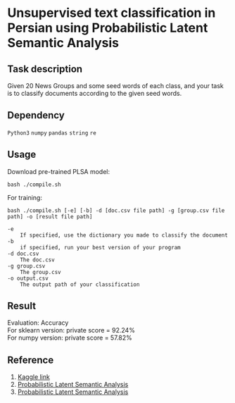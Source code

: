 # Unsupervised text classification in Persian using Probabilistic Latent Semantic Analysis

## Task description
Given 20 News Groups and some seed words of each class, and your task is to classify documents according to the given seed words.
## Dependency
`Python3`  `numpy` `pandas` `string` `re`
## Usage
Download pre-trained PLSA model:
```
bash ./compile.sh
```
For training:
```
bash ./compile.sh [-e] [-b] -d [doc.csv file path] -g [group.csv file path] -o [result file path]
```
```
-e 
	If specified, use the dictionary you made to classify the document
-b 
	if specified, run your best version of your program
-d doc.csv
	The doc.csv
-g group.csv
	The group.csv
-o output.csv
	The output path of your classification

```

## Result
Evaluation: Accuracy  
For sklearn version:  private score = 92.24%  
For numpy version:  private score = 57.82%  

## Reference
1. [Kaggle link](https://www.kaggle.com/c/ntucsie-wm2018-topic-modeling)
2. [Probabilistic Latent Semantic Analysis](https://github.com/laserwave/PLSA)
3. [Probabilistic Latent Semantic Analysis](https://github.com/hitalex/PLSA)
